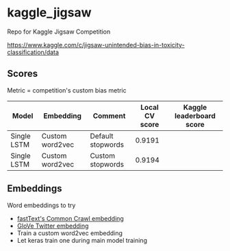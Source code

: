 # kaggle_jigsaw
Repo for Kaggle Jigsaw Competition

https://www.kaggle.com/c/jigsaw-unintended-bias-in-toxicity-classification/data

## Scores

Metric = competition's custom bias metric

| Model | Embedding | Comment | Local CV score | Kaggle leaderboard score |
| --- | --- | --- | --- | --- |
| Single LSTM | Custom word2vec | Default stopwords | 0.9191 |  |
| Single LSTM | Custom word2vec | Custom stopwords | 0.9194 |  |

## Embeddings

Word embeddings to try

- [fastText's Common Crawl embedding](https://fasttext.cc/docs/en/english-vectors.htm)
- [GloVe Twitter embedding](https://nlp.stanford.edu/projects/glove/)
- Train a custom word2vec embedding
- Let keras train one during main model training

